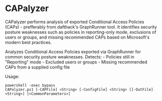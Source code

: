 # CAPalyzer
CAPalyzer performs analysis of exported Conditional Access Policies (CAPs) - prefferably from dafthack's GraphRunner tool. It identifies security posture weaknesses such as policies in reporting-only mode, exclusions of users or groups, and missing recommended CAPs based on Microsoft's modern best practices.

Analyzes Conditional Access Policies exported via GraphRunner for common security posture weaknesses.
    Detects:
    - Policies still in "Reporting" mode
    - Excluded users or groups
    - Missing recommended CAPs from a supplied config file

  Usage:
```
powershell -exec bypass
CAPalyzer.ps1 [-CAPFile] <String> [-ConfigFile] <String> [[-OutFile] <String>] [<CommonParameters>]
```

